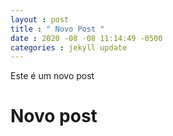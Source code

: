 ```yaml
---
layout : post
title : " Novo Post "
date : 2020 -08 -08 11:14:49 -0500
categories : jekyll update
---
```


Este é um novo post

# Novo post